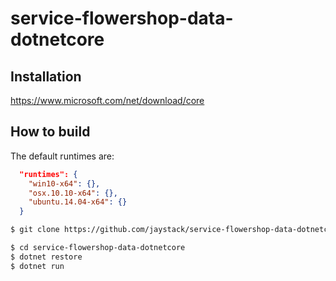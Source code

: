 # service-flowershop-data-dotnetcore

## Installation

https://www.microsoft.com/net/download/core

## How to build

The default runtimes are:
```json
  "runtimes": {
    "win10-x64": {},
    "osx.10.10-x64": {},
    "ubuntu.14.04-x64": {}
  }
```

```bash
$ git clone https://github.com/jaystack/service-flowershop-data-dotnetcore.git

$ cd service-flowershop-data-dotnetcore
$ dotnet restore
$ dotnet run

```

